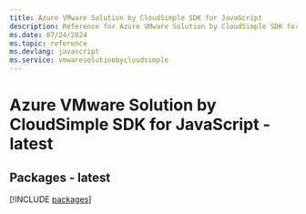```yaml
---
title: Azure VMware Solution by CloudSimple SDK for JavaScript
description: Reference for Azure VMware Solution by CloudSimple SDK for JavaScript
ms.date: 07/24/2024
ms.topic: reference
ms.devlang: javascript
ms.service: vmwaresolutionbycloudsimple
---
```

# Azure VMware Solution by CloudSimple SDK for JavaScript - latest
## Packages - latest
[!INCLUDE [packages](vmware-solution-by-cloudsimple-index.md)]